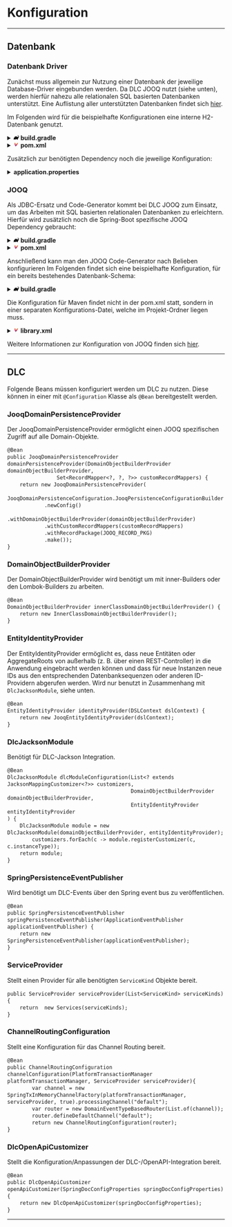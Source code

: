 # Konfiguration

<hr/>

## Datenbank
### Datenbank Driver
Zunächst muss allgemein zur Nutzung einer Datenbank der jeweilige Database-Driver eingebunden werden.
Da DLC JOOQ nutzt (siehe unten), werden hierfür nahezu alle relationalen SQL basierten Datenbanken unterstützt.
Eine Auflistung aller unterstützten Datenbanken findet sich <a href="https://www.jooq.org/doc/latest/manual/reference/supported-rdbms/">hier</a>.

Im Folgenden wird für die beispielhafte Konfigurationen eine interne H2-Datenbank genutzt.

<details>
<summary><img style="height: 12px" src="./gradle.svg"> <b>build.gradle</b></summary>

```groovy
dependencies {
    implementation 'com.h2database:h2:2.3.232'
}
```
</details>

<details>
<summary><img style="height: 12px" src="./file-type-maven.svg"> <b>pom.xml</b></summary>

```xml name="index.js"
<dependencies>
    <dependency>
        <groupId>com.h2database</groupId>
        <artifactId>h2</artifactId>
        <version>2.3.232</version>
    </dependency>
</dependencies>
```
</details>

Zusätzlich zur benötigten Dependency noch die jeweilige Konfiguration:

<details>
<summary><b>application.properties</b></summary>

```properties
spring.datasource.url=jdbc:h2:./dlc-sample/build/h2-db/test;AUTO_SERVER=TRUE
spring.datasource.driver-class-name=org.h2.Driver
spring.datasource.username=sa
spring.datasource.password=
```
</details>

### JOOQ
Als JDBC-Ersatz und Code-Generator kommt bei DLC JOOQ zum Einsatz, um das Arbeiten mit SQL basierten 
relationalen Datenbanken zu erleichtern. 
Hierfür wird zusätzlich noch die Spring-Boot spezifische JOOQ Dependency gebraucht:

<details>
<summary><img style="height: 12px" src="./gradle.svg"> <b>build.gradle</b></summary>

```groovy
dependencies {
    implementation 'org.springframework.boot:spring-boot-starter-jooq'
}
```
</details>

<details>
<summary><img style="height: 12px" src="./file-type-maven.svg"> <b>pom.xml</b></summary>

```xml
<dependencies>
    <dependency>
        <groupId>org.springframework.boot</groupId>
        <artifactId>spring-boot-starter-jooq</artifactId>
    </dependency>
</dependencies>
```
</details>

Anschließend kann man den JOOQ Code-Generator nach Belieben konfigurieren
Im Folgenden findet sich eine beispielhafte Konfiguration, für ein bereits bestehendes Datenbank-Schema:

<details>
<summary><img style="height: 12px" src="./gradle.svg"> <b>build.gradle</b></summary>

```groovy
jooq {
    configurations {
        main {
            generationTool {
                jdbc {
                    driver = 'org.h2.Driver'
                    url = "jdbc:h2:file:./build/h2-db/test;NON_KEYWORDS=VALUE;AUTO_SERVER=TRUE"
                    user = 'sa'
                    password = ''
                }
                generator {
                    database {
                        name = 'org.jooq.meta.h2.H2Database'
                        includes = '.*'
                        inputSchema = "${your_input_schema_name}"
                        recordVersionFields = 'CONCURRENCY_VERSION'
                        forceIntegerTypesOnZeroScaleDecimals = true
                    }
                    generate {
                        generatedAnnotation = false
                        generatedAnnotationType = 'DETECT_FROM_JDK'
                        javaTimeTypes = true
                    }
                    target {
                        packageName = "${your_package_name}"
                    }
                }
            }
        }
    }
}
```
</details>

Die Konfiguration für Maven findet nicht in der pom.xml statt, sondern in einer separaten Konfigurations-Datei, welche
im Projekt-Ordner liegen muss.

<details>
<summary><img style="height: 12px" src="./file-type-maven.svg"> <b>library.xml</b></summary>

```xml
<?xml version="1.0" encoding="UTF-8" standalone="yes"?>
<configuration xmlns="http://www.jooq.org/xsd/jooq-codegen-3.12.0.xsd">
    <jdbc>
        <driver>org.h2.Driver</driver>
        <url>jdbc:h2:file:./build/h2-db/test;NON_KEYWORDS=VALUE;AUTO_SERVER=TRUE</url>
        <user>sa</user>
        <password></password>
    </jdbc>
    <generator>
        <database>
            <name>org.jooq.meta.h2.H2Database</name>
            <includes>.*</includes>
            <inputSchema>${your_input_schema_name}</inputSchema>
            <recordVersionFields>CONCURRENCY_VERSION</recordVersionFields>
            <forceIntegerTypesOnZeroScaleDecimals>true</forceIntegerTypesOnZeroScaleDecimals>
        </database>
        <generate>
            <generatedAnnotation>false</generatedAnnotation>
            <generatedAnnotationType>DETECT_FROM_JDK</generatedAnnotationType>
            <javaTimeTypes>true</javaTimeTypes>
        </generate>
        <target>
            <packageName>${your_package_name}</packageName>
        </target>
    </generator>
</configuration>
```
</details>

Weitere Informationen zur Konfiguration von JOOQ finden sich <a href="">hier</a>.

<hr/>

## DLC
Folgende Beans müssen konfiguriert werden um DLC zu nutzen. Diese können in einer
mit ```@Configuration``` Klasse als ```@Bean``` bereitgestellt werden.

### JooqDomainPersistenceProvider
Der JooqDomainPersistenceProvider ermöglicht einen JOOQ spezifischen Zugriff auf alle Domain-Objekte.

```
@Bean
public JooqDomainPersistenceProvider domainPersistenceProvider(DomainObjectBuilderProvider domainObjectBuilderProvider,
                Set<RecordMapper<?, ?, ?>> customRecordMappers) {
    return new JooqDomainPersistenceProvider(
        JooqDomainPersistenceConfiguration.JooqPersistenceConfigurationBuilder
            .newConfig()
            .withDomainObjectBuilderProvider(domainObjectBuilderProvider)
            .withCustomRecordMappers(customRecordMappers)
            .withRecordPackage(JOOQ_RECORD_PKG)
            .make());
}
```

### DomainObjectBuilderProvider
Der DomainObjectBuilderProvider wird benötigt um mit inner-Builders oder den Lombok-Builders zu arbeiten.
```
@Bean
DomainObjectBuilderProvider innerClassDomainObjectBuilderProvider() {
    return new InnerClassDomainObjectBuilderProvider();
}
```

### EntityIdentityProvider
Der EntityIdentityProvider ermöglicht es, dass neue Entitäten oder AggregateRoots 
von außerhalb (z. B. über einen REST-Controller) in die Anwendung eingebracht werden 
können und dass für neue Instanzen neue IDs aus den entsprechenden Datenbanksequenzen oder anderen ID-Providern
abgerufen werden.
Wird nur benutzt in Zusammenhang mit ```DlcJacksonModule```, siehe unten.
```
@Bean
EntityIdentityProvider identityProvider(DSLContext dslContext) {
    return new JooqEntityIdentityProvider(dslContext);
}
```

### DlcJacksonModule
Benötigt für DLC-Jackson Integration.

```
@Bean
DlcJacksonModule dlcModuleConfiguration(List<? extends JacksonMappingCustomizer<?>> customizers,
                                        DomainObjectBuilderProvider domainObjectBuilderProvider,
                                        EntityIdentityProvider entityIdentityProvider
) {
    DlcJacksonModule module = new DlcJacksonModule(domainObjectBuilderProvider, entityIdentityProvider);
        customizers.forEach(c -> module.registerCustomizer(c, c.instanceType));
    return module;
}
```

### SpringPersistenceEventPublisher
Wird benötigt um DLC-Events über den Spring event bus zu veröffentlichen.

```
@Bean
public SpringPersistenceEventPublisher springPersistenceEventPublisher(ApplicationEventPublisher applicationEventPublisher) {
    return new SpringPersistenceEventPublisher(applicationEventPublisher);
}
```

### ServiceProvider
Stellt einen Provider für alle benötigten ```ServiceKind``` Objekte bereit.

```
public ServiceProvider serviceProvider(List<ServiceKind> serviceKinds){
    return  new Services(serviceKinds);
}
```

### ChannelRoutingConfiguration
Stellt eine Konfiguration für das Channel Routing bereit.
```
@Bean
public ChannelRoutingConfiguration channelConfiguration(PlatformTransactionManager platformTransactionManager, ServiceProvider serviceProvider){
        var channel = new SpringTxInMemoryChannelFactory(platformTransactionManager, serviceProvider, true).processingChannel("default");
        var router = new DomainEventTypeBasedRouter(List.of(channel));
        router.defineDefaultChannel("default");
        return new ChannelRoutingConfiguration(router);
}
```

### DlcOpenApiCustomizer
Stellt die Konfiguration/Anpassungen der DLC-/OpenAPI-Integration bereit.
```
@Bean
public DlcOpenApiCustomizer openApiCustomizer(SpringDocConfigProperties springDocConfigProperties) {
    return new DlcOpenApiCustomizer(springDocConfigProperties);
}
```

<hr/>